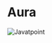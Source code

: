 # Aura

![Javatpoint](![1](https://github.com/44erHaze/Aura/assets/142980192/3d11ad83-aaf2-4594-b301-9769ab55e57e)
)  
